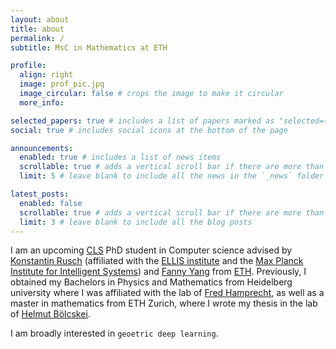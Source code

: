 ```yaml
---
layout: about
title: about
permalink: /
subtitle: MsC in Mathematics at ETH

profile:
  align: right
  image: prof_pic.jpg
  image_circular: false # crops the image to make it circular
  more_info:

selected_papers: true # includes a list of papers marked as "selected={true}"
social: true # includes social icons at the bottom of the page

announcements:
  enabled: true # includes a list of news items
  scrollable: true # adds a vertical scroll bar if there are more than 3 news items
  limit: 5 # leave blank to include all the news in the `_news` folder

latest_posts:
  enabled: false
  scrollable: true # adds a vertical scroll bar if there are more than 3 new posts items
  limit: 3 # leave blank to include all the blog posts
---
```


I am an upcoming [CLS](https://learning-systems.org/) PhD student in Computer science advised by [Konstantin Rusch](https://konstantinrusch.com/) (affiliated with the [ELLIS institute](https://institute-tue.ellis.eu/) and the [Max Planck Institute for Intelligent Systems](https://is.mpg.de/)) and [Fanny Yang](https://sml.inf.ethz.ch/group/fannyy/) from [ETH](https://ethz.ch/de.html). Previously, I obtained my Bachelors in Physics and Mathematics from Heidelberg university where I was affiliated with the lab of [Fred Hamprecht](https://hci.iwr.uni-heidelberg.de/hamprecht), as well as a master in mathematics from ETH Zurich, where I wrote my thesis in the lab of [Helmut Bölcskei](https://www.mins.ee.ethz.ch/people/show/boelcskei).


I am broadly interested in `geoetric deep learning`.

